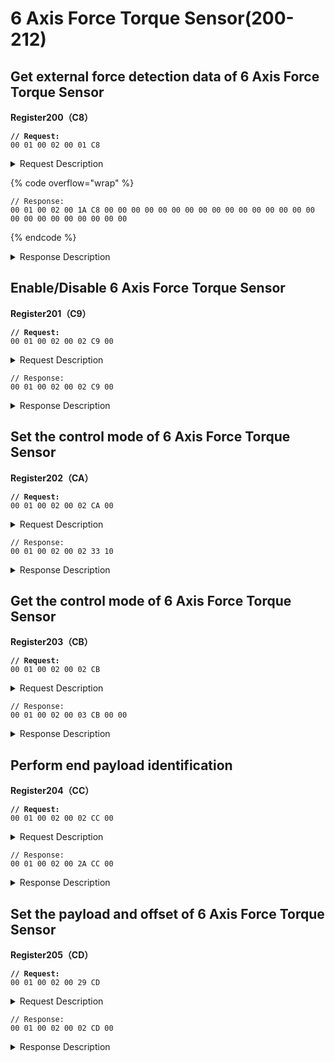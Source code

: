 # 6 Axis Force Torque Sensor(200-212)

## Get external force detection data of 6 Axis Force Torque Sensor

**Register200（C8）**

<pre><code><strong>// Request:
</strong>00 01 00 02 00 01 C8
</code></pre>

<details>

<summary>Request Description</summary>

```
//00 01    U16, Transaction ID
//00 02    U16, Protocol Identifier
//00 01    U16, Length 
//C8       U8, Register
```

</details>

{% code overflow="wrap" %}
```
// Response:
00 01 00 02 00 1A C8 00 00 00 00 00 00 00 00 00 00 00 00 00 00 00 00 00 00 00 00 00 00 00 00 00 
```
{% endcode %}

<details>

<summary>Response Description</summary>

{% code overflow="wrap" %}
```
//00 01    U16, Transaction ID
//00 02    U16, Protocol Identifier
//00 1A    U16, Length 
//C8       U8, Register
//00       U8, State
//00, 00, 00, 00, 00, 00, 00, 00,00, 00, 00, 00,00, 00, 00, 00,00, 00, 00, 00,00, 00, 00, 00     fp32, 
External force detection data:
After filtering, load and offset compensation
```
{% endcode %}

</details>







## Enable/Disable 6 Axis Force Torque Sensor

**Register201（C9）**

<pre><code><strong>// Request:
</strong>00 01 00 02 00 02 C9 00
</code></pre>

<details>

<summary>Request Description</summary>

```
//00 01    U16, Transaction ID
//00 02    U16, Protocol Identifier
//00 02    U16, Length 
//C9       U8, Register
//00       U8, 0-Disable; 1-Enable    
```

</details>

```
// Response:
00 01 00 02 00 02 C9 00
```

<details>

<summary>Response Description</summary>

```
//00 01    U16, Transaction ID
//00 02    U16, Protocol Identifier
//00 02    U16, Length 
//C9       U8, Register
//00       U8, State
```

</details>





## Set the control mode of 6 Axis Force Torque Sensor

**Register202（CA）**

<pre><code><strong>// Request:
</strong>00 01 00 02 00 02 CA 00  
</code></pre>

<details>

<summary>Request Description</summary>

```
//00 01    U16, Transaction ID
//00 02    U16, Protocol Identifier
//00 02    U16, Length 
//CA       U8, Register
//00       U8, 
control mode
0: non-force mode
1: impedance control mode
2: force control mode
```

</details>

```
// Response:
00 01 00 02 00 02 33 10
```

<details>

<summary>Response Description</summary>

```
//00 01    U16, Transaction ID
//00 02    U16, Protocol Identifier
//00 02    U16, Length 
//33       U8, Register
//10       U8, State
```

</details>



## Get the control mode of 6 Axis Force Torque Sensor

**Register203（CB）**

<pre><code><strong>// Request:
</strong>00 01 00 02 00 02 CB
</code></pre>

<details>

<summary>Request Description</summary>

```
//00 01    U16, Transaction ID
//00 02    U16, Protocol Identifier
//00 02    U16, Length 
//CB       U8, Register
```

</details>

```
// Response:
00 01 00 02 00 03 CB 00 00
```

<details>

<summary>Response Description</summary>

```
//00 01    U16, Transaction ID
//00 02    U16, Protocol Identifier
//00 03    U16, Length 
//CB       U8, Register
//00       U8, State
//00       U8, 
control mode
0: non-force mode
1: impedance control mode
2: force control mode
```

</details>





## Perform end payload identification

**Register204（CC）**

<pre><code><strong>// Request:
</strong>00 01 00 02 00 02 CC 00
</code></pre>

<details>

<summary>Request Description</summary>

```
//00 01    U16, Transaction ID
//00 02    U16, Protocol Identifier
//00 02    U16, Length 
//CC       U8, Register
//00       U8, 
0: 6 Axis Force Torque Sensor identification
1: current identification
```

</details>

```
// Response:
00 01 00 02 00 2A CC 00
```

<details>

<summary>Response Description</summary>

```
//00 01    U16, Transaction ID
//00 02    U16, Protocol Identifier
//00 2A    U16, Length   Type 0: 00,2A  Type 1: 00,12
//CC       U8, Register
//00       U8, State
//00,00,00,00    fp32, 4*n Byte
//00,00,00,00
    ...
//00,00,00,00
Identification result)
Type=0: N=10.
[weight(kg), Cx, Cy, Cz(mm), Fx0, Fy0, Fz0(N), Tx0, Ty0, Tz0(Nm)]
Type=1: N=4.
[weight(kg), offset_Cx, offset_Cy, offset_Cz(mm)]
```

</details>







## Set the payload and offset of 6 Axis Force Torque Sensor

**Register205（CD）**

<pre><code><strong>// Request:
</strong>00 01 00 02 00 29 CD 
</code></pre>

<details>

<summary>Request Description</summary>

```
//00 01    U16, Transaction ID
//00 02    U16, Protocol Identifier
//00 29    U16, Length 
//CD       U8, Register
//00 00 00 00	fp32,  weight: kg
//00 00 00 00	fp32,  Cx: mm
//00 00 00 00	fp32,  Cy: mm
//00 00 00 00	fp32,  Cz: mm
//00 00 00 00	fp32,  Fx: mm
//00 00 00 00	fp32,  Fy: mm
//00 00 00 00	fp32,  Fz: mm
//00 00 00 00	fp32,  Tx: mm
//00 00 00 00	fp32,  Ty: mm
//00 00 00 00	fp32,  Tz: mm
```

</details>

```
// Response:
00 01 00 02 00 02 CD 00
```

<details>

<summary>Response Description</summary>

```
//00 01    U16, Transaction ID
//00 02    U16, Protocol Identifier
//00 02    U16, Length 
//CD       U8, Register
//00       U8, State
```

</details>







